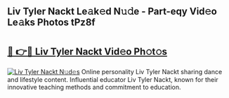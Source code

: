 ## Liv Tyler Nackt Le𝚊k𝚎d N𝚞𝚍e - Part-eqy Vid𝚎o Le𝚊ks Photos tPz8f

# <h2><a href="http://fbaj8q.evod.top/?m=Liv+Tyler+Nackt">🔗 👉🔴 Liv Tyler Nackt Vid𝚎o Ph𝚘t𝚘s</a></h2>

[![Liv Tyler Nackt N𝚞d𝚎s](https://i.imgur.com/8V9OHl7.gif)](http://fbaj8q.evod.top/?m=Liv+Tyler+Nackt)
Online personality Liv Tyler Nackt sharing dance and lifestyle content. Influential educator Liv Tyler Nackt, known for their innovative teaching methods and commitment to education. 
